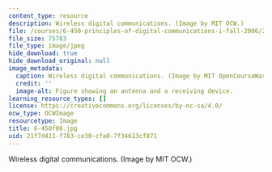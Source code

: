 ```yaml
---
content_type: resource
description: Wireless digital communications. (Image by MIT OCW.)
file: /courses/6-450-principles-of-digital-communications-i-fall-2006/21f7d411f783ce30cfa07f34613cf871_6-450f06.jpg
file_size: 75783
file_type: image/jpeg
hide_download: true
hide_download_original: null
image_metadata:
  caption: Wireless digital communications. (Image by MIT OpenCourseWare.)
  credit: ''
  image-alt: Figure showing an antenna and a receiving device.
learning_resource_types: []
license: https://creativecommons.org/licenses/by-nc-sa/4.0/
ocw_type: OCWImage
resourcetype: Image
title: 6-450f06.jpg
uid: 21f7d411-f783-ce30-cfa0-7f34613cf871
---
```

Wireless digital communications. (Image by MIT OCW.)
